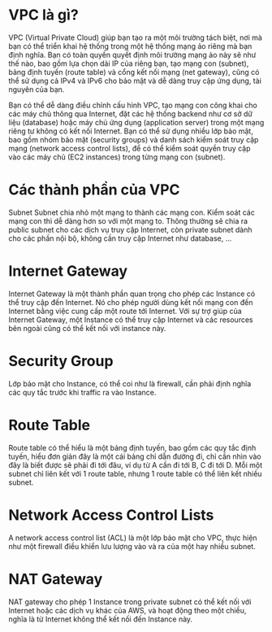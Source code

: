 # VPC là gì?
VPC (Virtual Private Cloud) giúp bạn tạo ra một môi trường tách biệt, nơi mà bạn có thể triển khai hệ thống trong một hệ thống mạng ảo riêng mà bạn định nghĩa. Bạn có toàn quyền quyết định môi trường mạng ảo này sẽ như thế nào, bao gồm lựa chọn dải IP của riêng bạn, tạo mạng con (subnet), bảng định tuyến (route table) và cổng kết nối mạng (net gateway), cũng có thể sử dụng cả IPv4 và IPv6 cho bảo mật và dễ dàng truy cập ứng dụng, tài nguyên của bạn.

Bạn có thể dễ dàng điều chỉnh cấu hình VPC, tạo mạng con công khai cho các máy chủ thông qua Internet, đặt các hệ thống backend như cơ sở dữ liệu (database) hoặc máy chủ ứng dụng (application server) trong một mạng riêng tư không có kết nối Internet. Bạn có thể sử dụng nhiều lớp bảo mật, bao gồm nhóm bảo mật (security groups) và danh sách kiểm soát truy cập mạng (network access control lists), để có thể kiểm soát quyền truy cập vào các máy chủ (EC2 instances) trong từng mạng con (subnet).

# Các thành phần của VPC
Subnet
Subnet chia nhỏ một mạng to thành các mạng con. Kiểm soát các mạng con thì dễ dàng hơn so với một mạng to. Thông thường sẽ chia ra public subnet cho các dịch vụ truy cập Internet, còn private subnet dành cho các phần nội bộ, không cần truy cập Internet như database, ...


# Internet Gateway
Internet Gateway là một thành phần quan trọng cho phép các Instance có thể truy cập đến Internet. Nó cho phép người dùng kết nối mạng con đến Internet bằng việc cung cấp một route tới Internet. Với sự trợ giúp của Internet Gateway, một Instance có thể truy cập Internet và các resources bên ngoài cũng có thể kết nối với instance này.


# Security Group
Lớp bảo mật cho Instance, có thể coi như là firewall, cần phải định nghĩa các quy tắc trước khi traffic ra vào Instance.


# Route Table
Route table có thể hiểu là một bảng định tuyến, bao gồm các quy tắc định tuyến, hiểu đơn giản đây là một cái bảng chỉ dẫn đường đi, chỉ cần nhìn vào đây là biết được sẽ phải đi tới đâu, ví dụ từ A cần đi tới B, C đi tới D. Mỗi một subnet chỉ liên kết với 1 route table, nhưng 1 route table có thể liên kết nhiều subnet.


# Network Access Control Lists
A network access control list (ACL) là một lớp bảo mật cho VPC, thực hiện như một firewall điều khiển lưu lượng vào và ra của một hay nhiều subnet.


# NAT Gateway
NAT gateway cho phép 1 Instance trong private subnet có thể kết nối với Internet hoặc các dịch vụ khác của AWS, và hoạt động theo một chiều, nghĩa là từ Internet không thể kết nối đến Instance này.